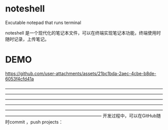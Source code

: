 # noteshell
Excutable notepad that runs terminal 


noteshell 是一个现代化的笔记本文件，可以在终端实现笔记本功能，终端使用时随时记录，上传笔记。


# DEMO
https://github.com/user-attachments/assets/21bc1bda-2aec-4cbe-b8de-6053f4cfd41a



——————————————————————————————————————————————————————————————————————————————————————————————————————————————————————————————————————————————————————————————————————————————————————————————————————————
开发过程中，可以在GitHub随时commit ，push
projects：
